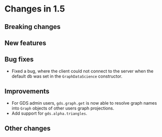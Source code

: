 # Changes in 1.5


## Breaking changes


## New features


## Bug fixes

* Fixed a bug, where the client could not connect to the server when the default db was set in the `GraphDataScience` constructor.


## Improvements

* For GDS admin users, `gds.graph.get` is now able to resolve graph names into `Graph` objects of other users graph projections.
* Add support for `gds.alpha.triangles`.


## Other changes
